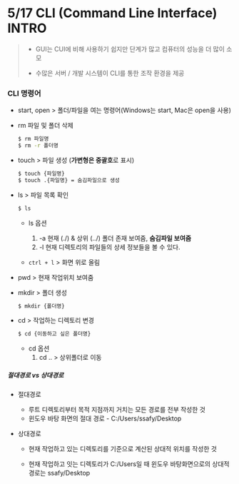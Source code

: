 # 5/17 CLI (Command Line Interface) INTRO

> - GUI는 CUI에 비해 사용하기 쉽지만 단계가 많고 컴퓨터의 성능을 더 많이 소모
>
> - 수많은 서버 / 개발 시스템이 CLI를 통한 조작 환경을 제공



### CLI 명령어

- start, open > 폴더/파일을 여는 명령어(Windows는 start, Mac은 open을 사용)

- rm 파일 및 폴더 삭제

  ```bash
  $ rm 파일명
  $ rm -r 폴더명
  ```

- touch > 파일 생성 (**가변형은 중괄호**로 표시) 

  ```bash
  $ touch {파일명}
  $ touch .{파일명} = 숨김파일으로 생성
  ```

- ls > 파일 목록 확인

  ```bash
  $ ls
  ```

  - ls 옵션
    1. -a 현재 (./) & 상위 (../) 폴더 존재 보여줌, **숨김파일 보여줌** 
    2. -l 현재 디렉토리의 파일들의 상세 정보들을 볼 수 있다.

  - `ctrl + l`  > 화면 위로 올림

- pwd > 현재  작업위치 보여줌

- mkdir > 폴더 생성

  ```bash
  $ mkdir {폴더명}
  ```

- cd > 작업하는 디렉토리 변경

  ```bash
  $ cd {이동하고 싶은 폴더명}
  ```

  - cd 옵션
    1. cd .. >  상위폴더로 이동



##### 절대경로 vs 상대경로

- 절대경로

  - 루트 디렉토리부터 목적 지점까지 거치는 모든 경로를 전부 작성한 것
  - 윈도우 바탕 화면의 절대 경로 - C:/Users/ssafy/Desktop

- 상대경로

  - 현재 작업하고 있는 디렉토리를 기준으로 계산된 상대적 위치를 작성한 것

  - 현재 작업하고 잇는 디렉토리가 C:/Users일 때 윈도우 바탕화면으로의 상대적 경로는 ssafy/Desktop

    